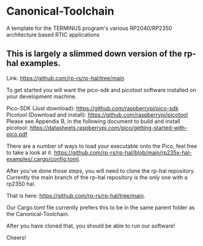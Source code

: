# Canonical-Toolchain
A template for the TERMINUS program's various RP2040/RP2350 architecture based RTIC applications


## This is largely a slimmed down version of the rp-hal examples.
Link: https://github.com/rp-rs/rp-hal/tree/main


To get started you will want the pico-sdk and picotool software installed on your development machine.

Pico-SDK (Just download): https://github.com/raspberrypi/pico-sdk
Picotool (Download and install): https://github.com/raspberrypi/picotool
Please see Appendix B, in the following document to build and install picotool: https://datasheets.raspberrypi.com/pico/getting-started-with-pico.pdf


There are a number of ways to load your executable onto the Pico, feel free to take a look at it. 
https://github.com/rp-rs/rp-hal/blob/main/rp235x-hal-examples/.cargo/config.toml.

After you've done those steps, you will need to clone the rp-hal repository. Currently the main branch of the rp-hal repository is the only one with a rp2350 hal. 

That is here: https://github.com/rp-rs/rp-hal/tree/main.

Our Cargo.toml file currently prefers this to be in the same parent folder as the Canonical-Toolchain.

After you have cloned that, you should be able to run our software!

Cheers!

